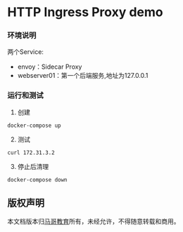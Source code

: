 # HTTP Ingress Proxy demo

### 环境说明
两个Service:
- envoy：Sidecar Proxy
- webserver01：第一个后端服务,地址为127.0.0.1

### 运行和测试
1. 创建
```
docker-compose up
```

2. 测试
```
curl 172.31.3.2
```

3. 停止后清理
```
docker-compose down
```

## 版权声明
本文档版本归[马哥教育](www.magedu.com)所有，未经允许，不得随意转载和商用。
